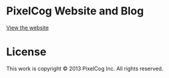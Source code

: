 # PixelCog Website and Blog

[View the website](http://pixelcog.com/)

# License

This work is copyright © 2013 PixelCog Inc.  All rights reserved.
